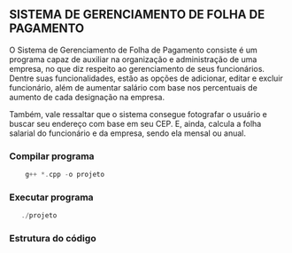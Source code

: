 ## SISTEMA DE GERENCIAMENTO DE FOLHA DE PAGAMENTO

O Sistema de Gerenciamento de Folha de Pagamento consiste é um programa capaz de 
auxiliar na organização e administração de uma empresa, no que diz respeito ao gerenciamento de seus funcionários.
Dentre suas funcionalidades, estão as opções de adicionar, editar e excluir funcionário, além de aumentar salário
com base nos percentuais de aumento de cada designação na empresa.

Também, vale ressaltar que o sistema consegue fotografar o usuário e buscar seu endereço com base em seu CEP. E, ainda,
calcula a folha salarial do funcionário e da empresa, sendo ela mensal ou anual.

### Compilar programa

```c++
    g++ *.cpp -o projeto
```

### Executar programa

```c++
   ./projeto
```

### Estrutura do código
